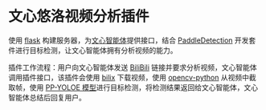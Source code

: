 # 文心悠洛视频分析插件

使用 [flask](https://github.com/pallets/flask) 构建服务器，为[文心智能体](https://agents.baidu.com)提供接口，结合 [PaddleDetection](https://github.com/PaddlePaddle/PaddleDetection) 开发套件进行目标检测，让文心智能体拥有分析视频的能力。

插件工作流程：用户向文心智能体发送 [BiliBili](https://www.bilibili.com/) 链接并要求分析视频，文心智能体调用插件接口，该插件会使用 [bilix](https://github.com/HFrost0/bilix) 下载视频，使用 [opencv-python](https://github.com/opencv/opencv-python) 从视频中截取帧，使用 [PP-YOLOE 模型](https://github.com/PaddlePaddle/PaddleDetection/blob/release/2.7/configs/ppyoloe/README_cn.md)进行目标检测，将检测结果返回给文心智能体，文心智能体总结后回复用户。
